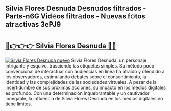 ## Silvia Flores Desnuda D𝚎sn𝚞dos filtr𝚊dos - Parts-n6G Vid𝚎os filtr𝚊dos - N𝚞evas f𝚘tos atr𝚊ctivas 3ePJ9

# <h2><a href="http://mb8g9v.tromn.icu/?c=Silvia+Flores+Desnuda">🔗👉👉👉 Silvia Flores Desnuda 🔗🔗</a></h2>

[![Silvia Flores Desnuda nuevo](https://i.imgur.com/pEAQMta.gif)](http://mb8g9v.tromn.icu/?c=Silvia+Flores+Desnuda)
Silvia Flores Desnuda, un personaje intrigante y esquivo, trasciende las etiquetas simples. Su método poco convencional de interactuar con audiencias en línea ha atraído y ofendido a los observadores, estimulando debates sobre el consentimiento, la identidad y las complejidades de las sociedades virtuales. A pesar de la incertidumbre de sus próximas acciones, su impacto en los medios digitales es profundo. Con una determinación inquebrantable y un cautivador innegable, la influencia de Silvia Flores Desnuda en los medios digitales no tiene límites.
